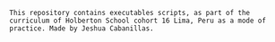 	This repository contains executables scripts, as part of the curriculum of Holberton School cohort 16 Lima, Peru as a mode of practice. Made by Jeshua Cabanillas.

